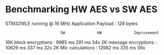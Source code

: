# Benchmarking HW AES vs SW AES

STM32WLE running @ 16 MHz
Application Payload : 128 bytes

                            SW              HW              Improvement
16K block encryptions :     9985 ms         291 ms          34x
2K message encryptions :    10629 ms        337 ms          32x
2K MIc calculations :       12982 ms        335 ms          39x